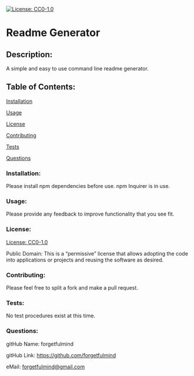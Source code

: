 
  [![License: CC0-1.0](https://licensebuttons.net/l/zero/1.0/80x15.png)](http://creativecommons.org/publicdomain/zero/1.0/)
  # Readme Generator

  <h2>Description:</h2> A simple and easy to use command line readme generator.

  <h2>Table of Contents:</h2> 

  [Installation](#install)

  [Usage](#usage)

  [License](#license)

  [Contributing](#contributing)

  [Tests](#tests)

  [Questions](#questions)


  <h3><a name="install">Installation:</a></h3>

  Please install npm dependencies before use. npm Inquirer is in use. 

  <h3><a name="usage">Usage:</a></h3>

  Please provide any feedback to improve functionality that you see fit. 

  <h3><a name="liscense">License:</a></h3>

  [License: CC0-1.0](http://creativecommons.org/publicdomain/zero/1.0/)

  Public Domain: This is a “permissive” license that allows adopting the code into applications or projects and reusing the software as desired.

  <h3><a name="contributing">Contributing:</a></h3> 

  Please feel free to split a fork and make a pull request. 

  <a name="tests"><h3>Tests:</h3></a> 

  No test procedures exist at this time. 

  <a name="questions"><h3>Questions:</h3></a>  

  gitHub Name: forgetfulmind

  gitHub Link: <a href="https://github.com/forgetfulmind">https://github.com/forgetfulmind</a>

  eMail: forgetfulmind@gmail.com

